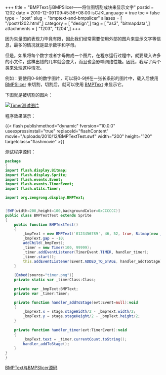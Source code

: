 +++
title = "BMPText与BMPSlicer——将位图切割成块来显示文字"
postid = 1202
date = 2010-12-09T09:45:36+08:00
isCJKLanguage = true
toc = false
type = "post"
slug = "bmptext-and-bmpslicer"
aliases = [ "/post/1202.html",]
category = [ "design",]
tag = [ "as3", "bitmapdata",]
attachments = [ "1203", "1204",]
+++


因为矢量图的表现力毕竟有限，因此我们经常需要使用外部的图片来显示文字等信息，最多的情况就是显示数字和字母。

但是，如果将每个数字或者字母做成一个图片，在程序运行过程中，就要载入许多的小文件，这样出错的几率就会变大，而且也会影响网络性能。因此，我写了两个类来处理这种情况。

例如：要使用0-9的数字图片，可以将0-9拼在一张长条形的图片中，载入后使用 [BMPSlicer][2] 来切割，切割后，就可以使用 [BMPText][3] 来显示它。

下图就是被切割的图片：

[![Timer测试图片](/uploads/2010/12/timer.png "timer")](/uploads/2010/12/timer.png)<!--more-->

程序效果演示：  

{{< flash publishmethod="dynamic" fversion="10.0.0" useexpressinstall="true" replaceId="flashContent" movie="/uploads/2010/12/BMPTextTest.swf" width="200" height="120" targetclass="flashmovie" >}}

测试程序源码：

``` actionscript
package
{
import flash.display.Bitmap;
import flash.display.Sprite;
import flash.events.Event;
import flash.events.TimerEvent;
import flash.utils.Timer;

import org.zengrong.display.BMPText;


[SWF(width=200,height=100,backgroundColor=0xCCCCCC)]
public class BMPTextTest extends Sprite
{
    public function BMPTextTest()
    {
        _bmpText = new BMPText('0123456789', 46, 52, true, Bitmap(new _timerClass()).bitmapData);
        _bmpText.gap = -10;
        addChild(_bmpText);
        _timer = new Timer(100, 99999);
        _timer.addEventListener(TimerEvent.TIMER, handler_timer);
        _timer.start();
        this.addEventListener(Event.ADDED_TO_STAGE, handler_addToStage);
    }
    
    [Embed(source="timer.png")]
    private static var _timerClass:Class;
    
    private var _bmpText:BMPText;
    private var _timer:Timer;

    private function handler_addToStage(evt:Event=null):void
    {
        _bmpText.x = stage.stageWidth/2 - _bmpText.width/2;
        _bmpText.y = stage.stageHeight/2 - _bmpText.height/2;
    }
    
    private function handler_timer(evt:TimerEvent):void
    {
        _bmpText.text = _timer.currentCount.toString();
        handler_addToStage();
    }
}
}
```

[BMPText与BMPSlicer源码][1]

[1]: https://github.com/zrong/as3/tree/master/src/org/zengrong/display/bmp
[2]: https://github.com/zrong/as3/blob/master/src/org/zengrong/display/bmp/BMPSlicer.as
[3]: https://github.com/zrong/as3/blob/master/src/org/zengrong/display/bmp/BMPText.as
